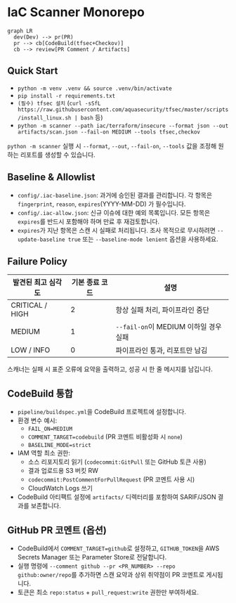 # IaC Scanner Monorepo

```mermaid
graph LR
  dev(Dev) --> pr(PR)
  pr --> cb[CodeBuild(tfsec+Checkov)]
  cb --> review[PR Comment / Artifacts]
```

## Quick Start

- `python -m venv .venv && source .venv/bin/activate`
- `pip install -r requirements.txt`
- `(필수) tfsec 설치` (`curl -sSfL https://raw.githubusercontent.com/aquasecurity/tfsec/master/scripts/install_linux.sh | bash` 등)
- `python -m scanner --path iac/terraform/insecure --format json --out artifacts/scan.json --fail-on MEDIUM --tools tfsec,checkov`

`python -m scanner` 실행 시 `--format`, `--out`, `--fail-on`, `--tools` 값을 조정해 원하는 리포트를 생성할 수 있습니다.

## Baseline & Allowlist

- `config/.iac-baseline.json`: 과거에 승인된 결과를 관리합니다. 각 항목은 `fingerprint`, `reason`, `expires`(YYYY-MM-DD) 가 필수입니다.
- `config/.iac-allow.json`: 신규 이슈에 대한 예외 목록입니다. 모든 항목은 `expires`를 반드시 포함해야 하며 만료 후 재검토합니다.
- `expires`가 지난 항목은 스캔 시 실패로 처리됩니다. 조사 목적으로 무시하려면 `--update-baseline true` 또는 `--baseline-mode lenient` 옵션을 사용하세요.

## Failure Policy

| 발견된 최고 심각도 | 기본 종료 코드 | 설명 |
| --- | --- | --- |
| CRITICAL / HIGH | 2 | 항상 실패 처리, 파이프라인 중단 |
| MEDIUM | 1 | `--fail-on`이 MEDIUM 이하일 경우 실패 |
| LOW / INFO | 0 | 파이프라인 통과, 리포트만 남김 |

스캐너는 실패 시 표준 오류에 요약을 출력하고, 성공 시 한 줄 메시지를 남깁니다.

## CodeBuild 통합

- `pipeline/buildspec.yml`을 CodeBuild 프로젝트에 설정합니다.
- 환경 변수 예시:
  - `FAIL_ON=MEDIUM`
  - `COMMENT_TARGET=codebuild` (PR 코멘트 비활성화 시 `none`)
  - `BASELINE_MODE=strict`
- IAM 역할 최소 권한:
  - 소스 리포지토리 읽기 (`codecommit:GitPull` 또는 GitHub 토큰 사용)
  - 결과 업로드용 S3 버킷 RW
  - `codecommit:PostCommentForPullRequest` (PR 코멘트 사용 시)
  - CloudWatch Logs 쓰기
- CodeBuild 아티팩트 설정에 `artifacts/` 디렉터리를 포함하여 SARIF/JSON 결과를 보존합니다.

## GitHub PR 코멘트 (옵션)

- CodeBuild에서 `COMMENT_TARGET=github`로 설정하고, `GITHUB_TOKEN`을 AWS Secrets Manager 또는 Parameter Store로 전달합니다.
- 실행 명령에 `--comment github --pr <PR_NUMBER> --repo github:owner/repo`를 추가하면 스캔 요약과 상위 취약점이 PR 코멘트로 게시됩니다.
- 토큰은 최소 `repo:status` + `pull_request:write` 권한만 부여하세요.
